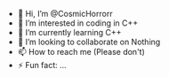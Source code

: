 - 👋 Hi, I’m @CosmicHorrorr
- 👀 I’m interested in coding in C++
- 🌱 I’m currently learning C++
- 💞️ I’m looking to collaborate on Nothing
- 📫 How to reach me (Please don't)
- ⚡ Fun fact:  ...

<!---
CosmicHorrorr/CosmicHorrorr is a ✨ special ✨ repository because its `README.md` (this file) appears on your GitHub profile.
You can click the Preview link to take a look at your changes.
--->
